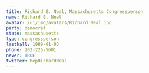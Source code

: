 ```yaml
---
title: Richard E. Neal, Massachusetts Congressperson
name: Richard E. Neal
avatar: /ui/img/avatars/Richard_Neal.jpg
party: democrat
state: massachusetts
type: congressperson
lasthall: 1989-01-03
phone: 202-225-5601
never: TRUE
twitter: RepRichardNeal
---
```

